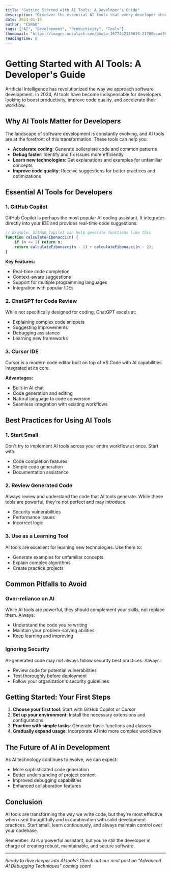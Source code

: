 ```yaml
---
title: "Getting Started with AI Tools: A Developer's Guide"
description: "Discover the essential AI tools that every developer should know in 2024. From code generation to debugging, learn how to leverage AI to boost your productivity."
date: 2024-01-15
author: "CSRGO"
tags: ["AI", "Development", "Productivity", "Tools"]
thumbnail: "https://images.unsplash.com/photo-1677442136019-21780ecad995?w=800&h=400&fit=crop"
readingTime: 8
---
```


# Getting Started with AI Tools: A Developer's Guide

Artificial Intelligence has revolutionized the way we approach software development. In 2024, AI tools have become indispensable for developers looking to boost productivity, improve code quality, and accelerate their workflow.

## Why AI Tools Matter for Developers

The landscape of software development is constantly evolving, and AI tools are at the forefront of this transformation. These tools can help you:

- **Accelerate coding**: Generate boilerplate code and common patterns
- **Debug faster**: Identify and fix issues more efficiently
- **Learn new technologies**: Get explanations and examples for unfamiliar concepts
- **Improve code quality**: Receive suggestions for better practices and optimizations

## Essential AI Tools for Developers

### 1. GitHub Copilot

GitHub Copilot is perhaps the most popular AI coding assistant. It integrates directly into your IDE and provides real-time code suggestions.

```javascript
// Example: GitHub Copilot can help generate functions like this
function calculateFibonacci(n) {
    if (n <= 1) return n;
    return calculateFibonacci(n - 1) + calculateFibonacci(n - 2);
}
```

**Key Features:**
- Real-time code completion
- Context-aware suggestions
- Support for multiple programming languages
- Integration with popular IDEs

### 2. ChatGPT for Code Review

While not specifically designed for coding, ChatGPT excels at:
- Explaining complex code snippets
- Suggesting improvements
- Debugging assistance
- Learning new frameworks

### 3. Cursor IDE

Cursor is a modern code editor built on top of VS Code with AI capabilities integrated at its core.

**Advantages:**
- Built-in AI chat
- Code generation and editing
- Natural language to code conversion
- Seamless integration with existing workflows

## Best Practices for Using AI Tools

### 1. Start Small

Don't try to implement AI tools across your entire workflow at once. Start with:
- Code completion features
- Simple code generation
- Documentation assistance

### 2. Review Generated Code

Always review and understand the code that AI tools generate. While these tools are powerful, they're not perfect and may introduce:
- Security vulnerabilities
- Performance issues
- Incorrect logic

### 3. Use as a Learning Tool

AI tools are excellent for learning new technologies. Use them to:
- Generate examples for unfamiliar concepts
- Explain complex algorithms
- Create practice projects

## Common Pitfalls to Avoid

### Over-reliance on AI

While AI tools are powerful, they should complement your skills, not replace them. Always:
- Understand the code you're writing
- Maintain your problem-solving abilities
- Keep learning and improving

### Ignoring Security

AI-generated code may not always follow security best practices. Always:
- Review code for potential vulnerabilities
- Test thoroughly before deployment
- Follow your organization's security guidelines

## Getting Started: Your First Steps

1. **Choose your first tool**: Start with GitHub Copilot or Cursor
2. **Set up your environment**: Install the necessary extensions and configurations
3. **Practice with simple tasks**: Generate basic functions and classes
4. **Gradually expand usage**: Incorporate AI into more complex workflows

## The Future of AI in Development

As AI technology continues to evolve, we can expect:
- More sophisticated code generation
- Better understanding of project context
- Improved debugging capabilities
- Enhanced collaboration features

## Conclusion

AI tools are transforming the way we write code, but they're most effective when used thoughtfully and in combination with solid development practices. Start small, learn continuously, and always maintain control over your codebase.

Remember: AI is a powerful assistant, but you're still the developer in charge of creating robust, maintainable, and secure software.

---

*Ready to dive deeper into AI tools? Check out our next post on "Advanced AI Debugging Techniques" coming soon!* 